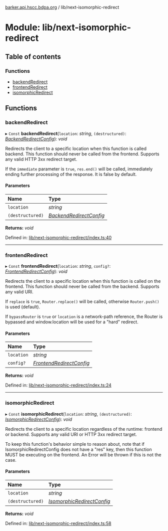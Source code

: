 [barker.api.hscc.bdpa.org][1] / lib/next-isomorphic-redirect

# Module: lib/next-isomorphic-redirect

## Table of contents

### Functions

- [backendRedirect][2]
- [frontendRedirect][3]
- [isomorphicRedirect][4]

## Functions

### backendRedirect

▸ `Const` **backendRedirect**(`location`: _string_, `(destructured)`:
[_BackendRedirectConfig_][5]): _void_

Redirects the client to a specific location when this function is called
backend. This function should never be called from the frontend. Supports any
valid HTTP 3xx redirect target.

If the `immediate` parameter is `true`, `res.end()` will be called, immediately
ending further processing of the response. It is false by default.

#### Parameters

| Name             | Type                         |
| :--------------- | :--------------------------- |
| `location`       | _string_                     |
| `(destructured)` | [_BackendRedirectConfig_][5] |

**Returns:** _void_

Defined in: [lib/next-isomorphic-redirect/index.ts:40][6]

---

### frontendRedirect

▸ `Const` **frontendRedirect**(`location`: _string_, `config?`:
[_FrontendRedirectConfig_][7]): _void_

Redirects the client to a specific location when this function is called on the
frontend. This function should never be called from the backend. Supports any
valid URI.

If `replace` is `true`, `Router.replace()` will be called, otherwise
`Router.push()` is used (default).

If `bypassRouter` is `true` or `location` is a network-path reference, the
Router is bypassed and window\.location will be used for a "hard" redirect.

#### Parameters

| Name       | Type                          |
| :--------- | :---------------------------- |
| `location` | _string_                      |
| `config?`  | [_FrontendRedirectConfig_][7] |

**Returns:** _void_

Defined in: [lib/next-isomorphic-redirect/index.ts:24][8]

---

### isomorphicRedirect

▸ `Const` **isomorphicRedirect**(`location`: _string_, `(destructured)`:
[_IsomorphicRedirectConfig_][9]): _void_

Redirects the client to a specific location regardless of the runtime: frontend
or backend. Supports any valid URI or HTTP 3xx redirect target.

To keep this function's behavior simple to reason about, note that if
IsomorphicRedirectConfig does not have a "res" key, then this function MUST be
executing on the frontend. An Error will be thrown if this is not the case.

#### Parameters

| Name             | Type                            |
| :--------------- | :------------------------------ |
| `location`       | _string_                        |
| `(destructured)` | [_IsomorphicRedirectConfig_][9] |

**Returns:** _void_

Defined in: [lib/next-isomorphic-redirect/index.ts:58][10]

[1]: ../README.md
[2]: lib_next_isomorphic_redirect.md#backendredirect
[3]: lib_next_isomorphic_redirect.md#frontendredirect
[4]: lib_next_isomorphic_redirect.md#isomorphicredirect
[5]: lib_next_isomorphic_redirect_types.md#backendredirectconfig
[6]:
  https://github.com/nhscc/barker.api.hscc.bdpa.org/blob/08a500c/lib/next-isomorphic-redirect/index.ts#L40
[7]: lib_next_isomorphic_redirect_types.md#frontendredirectconfig
[8]:
  https://github.com/nhscc/barker.api.hscc.bdpa.org/blob/08a500c/lib/next-isomorphic-redirect/index.ts#L24
[9]: lib_next_isomorphic_redirect_types.md#isomorphicredirectconfig
[10]:
  https://github.com/nhscc/barker.api.hscc.bdpa.org/blob/08a500c/lib/next-isomorphic-redirect/index.ts#L58
